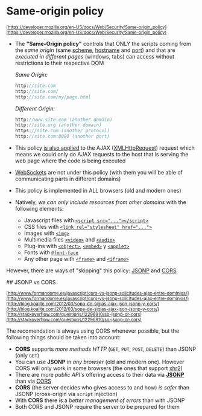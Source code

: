 # Same-origin policy

<sub>[https://developer.mozilla.org/en-US/docs/Web/Security/Same-origin_policy](https://developer.mozilla.org/en-US/docs/Web/Security/Same-origin_policy)</sub>

- The **"Same-Origin policy"** controls that ONLY the scripts coming from the _same origin_ (same [scheme](http://en.wikipedia.org/wiki/URI_scheme), [hostname](http://en.wikipedia.org/wiki/Hostname) and [port](http://en.wikipedia.org/wiki/Port_(computer_networking))) and that are _executed in different pages_ (windows, tabs) can access without restrictions to their respective DOM

    _Same Origin:_

    ```javascript
    http://site.com
    http://site.com/
    http://site.com/my/page.html
    ```

    _Different Origin:_

    ```javascript
    http://www.site.com (another domain)
    http://site.org (another domain)
    https://site.com (another protocol)
    http://site.com:8080 (another port)
    ```

- This policy [is also applied](https://code.google.com/p/browsersec/wiki/Part2#Same-origin_policy_for_XMLHttpRequest) to the AJAX ([XMLHttpRequest](http://en.wikipedia.org/wiki/XMLHttpRequest)) request which means we could only do AJAX requests to the host that is serving the web page where the code is being executed

- [WebSockets](http://www.html5rocks.com/es/tutorials/websockets/basics/) are not under this policy (with them you will be able of communicating parts in different domains)

- This policy is implemented in ALL browsers (old and modern ones)

- Natively, _we can only include resources from other domains_ with the following elements:

    - Javascript files with [`<script src="..."></script>`](https://developer.mozilla.org/en-US/docs/Web/HTML/Element/script)
    - CSS files with [`<link rel="stylesheet" href="...">`](https://developer.mozilla.org/en-US/docs/Web/HTML/Element/link)
    - Images with [`<img>`](https://developer.mozilla.org/en-US/docs/Web/HTML/Element/img)
    - Multimedia files [`<video>`](https://developer.mozilla.org/en-US/docs/Web/HTML/Element/video) and [`<audio>`](https://developer.mozilla.org/en-US/docs/Web/HTML/Element/audio)
    - Plug-ins with [`<object>`](https://developer.mozilla.org/en-US/docs/HTML/Element/object), [`<embed>`](https://developer.mozilla.org/en-US/docs/HTML/Element/embed) y [`<applet>`](https://developer.mozilla.org/en-US/docs/HTML/Element/applet)
    - Fonts with [`@font-face`](https://developer.mozilla.org/en-US/docs/CSS/@font-face) 
    - Any other page with [`<frame>`](https://developer.mozilla.org/en-US/docs/HTML/Element/frame) and [`<iframe>`](https://developer.mozilla.org/en-US/docs/HTML/Element/iframe)

However, there are ways of "skipping" this policy: [JSONP](https://github.com/juanmaguitar/training-frontend-docs/tree/master/same_origin_policy/JSONP) and [CORS](https://github.com/juanmaguitar/training-frontend-docs/tree/master/same_origin_policy/CORS)

## JSONP vs CORS

<sub>[http://www.formandome.es/javascript/cors-vs-jsonp-solicitudes-ajax-entre-dominios/](http://www.formandome.es/javascript/cors-vs-jsonp-solicitudes-ajax-entre-dominios/)</sub>  
<sub>[http://blog.koalite.com/2012/03/sopa-de-siglas-ajax-json-jsonp-y-cors/](http://blog.koalite.com/2012/03/sopa-de-siglas-ajax-json-jsonp-y-cors/)</sub>  
<sub>[http://stackoverflow.com/questions/12296910/so-jsonp-or-cors](http://stackoverflow.com/questions/12296910/so-jsonp-or-cors)</sub>  

The recomendation is always using CORS whenever possible, but the following things should be taken into account:

- **CORS** supports _more methods HTTP_ (`GET`, `PUT`, `POST`, `DELETE`) than JSONP (only `GET`)
- You can use **JSONP** in _any browser_ (old and modern one). However CORS will only work in some browsers (the ones that support [xhr2](http://caniuse.com/#feat=xhr2))
- There are more _public API's_ offering access to their data via [**JSONP**](http://www.programmableweb.com/category/all/apis?data_format=21174) than via [CORS](http://enable-cors.org/resources.html#apis)
- **CORS** (the server decides who gives access to and how) _is safer_ than JSONP (cross-origin via `script` injection)
- With **CORS** there is a _better management of errors_ than with JSONP
- Both CORS and JSONP require the server to be prepared for them

